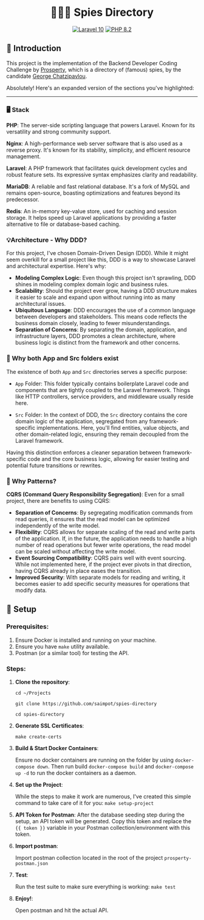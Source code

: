 <h1 align="center"> 🕵🏾‍♂️ Spies Directory </h1>  <p align="center"> <a href="https://laravel.com/"><img src="https://img.shields.io/badge/Laravel-10-FF2D20.svg?style=flat&logo=laravel" alt="Laravel 10"/></a> <a href="https://www.php.net/"><img src="https://img.shields.io/badge/PHP-8.2-777BB4.svg?style=flat&logo=php" alt="PHP 8.2"/></a> </p>

## 📘 Introduction

This project is the implementation of the Backend Developer Coding Challenge by [Prosperty](https://www.theprosperty.com/), which is a directory of (famous) spies, by the candidate [George Chatzipavlou](https://github.com/saimpot).



Absolutely! Here's an expanded version of the sections you've highlighted:

----------

### 🖥️ Stack

**PHP**: The server-side scripting language that powers Laravel. Known for its versatility and strong community support.

**Nginx**: A high-performance web server software that is also used as a reverse proxy. It's known for its stability, simplicity, and efficient resource management.

**Laravel**: A PHP framework that facilitates quick development cycles and robust feature sets. Its expressive syntax emphasizes clarity and readability.

**MariaDB**: A reliable and fast relational database. It's a fork of MySQL and remains open-source, boasting optimizations and features beyond its predecessor.

**Redis**: An in-memory key-value store, used for caching and session storage. It helps speed up Laravel applications by providing a faster alternative to file or database-based caching.

### 💡Architecture - Why DDD?

For this project, I've chosen Domain-Driven Design (DDD). While it might seem overkill for a small project like this, DDD is a way to showcase Laravel and architectural expertise. Here's why:
-   **Modeling Complex Logic**: Even though this project isn't sprawling, DDD shines in modeling complex domain logic and business rules.
-   **Scalability**: Should the project ever grow, having a DDD structure makes it easier to scale and expand upon without running into as many 
architectural issues.
-   **Ubiquitous Language**: DDD encourages the use of a common language between developers and stakeholders. This means code reflects the business 
domain closely, leading to fewer misunderstandings.
-   **Separation of Concerns**: By separating the domain, application, and infrastructure layers, DDD promotes a clean architecture, where business 
logic is distinct from the framework and other concerns.


### 🤔 Why both App and Src folders exist

The existence of both `App` and `Src` directories serves a specific purpose:

-   `App` Folder: This folder typically contains boilerplate Laravel code and components that are tightly coupled to the Laravel framework. Things like HTTP controllers, service providers, and middleware usually reside here.

-   `Src` Folder: In the context of DDD, the `Src` directory contains the core domain logic of the application, segregated from any framework-specific implementations. Here, you'll find entities, value objects, and other domain-related logic, ensuring they remain decoupled from the Laravel framework.


Having this distinction enforces a cleaner separation between framework-specific code and the core business logic, allowing for easier testing and potential future transitions or rewrites.

### 🤔 Why Patterns?

**CQRS (Command Query Responsibility Segregation)**: Even for a small project, there are benefits to using CQRS:
-   **Separation of Concerns**: By segregating modification commands from read queries, it ensures that the read model can be optimized independently 
of the write model.
-   **Flexibility**: CQRS allows for separate scaling of the read and write parts of the application. If, in the future, the application needs to 
handle a high number of read operations but fewer write operations, the read model can be scaled without affecting the write model.
-   **Event Sourcing Compatibility**: CQRS pairs well with event sourcing. While not implemented here, if the project ever pivots in that direction, 
having CQRS already in place eases the transition.
-   **Improved Security**: With separate models for reading and writing, it becomes easier to add specific security measures for operations that 
modify data.

## 🗾 Setup

### Prerequisites:

1.  Ensure Docker is installed and running on your machine.
2.  Ensure you have `make` utility available.
3.  Postman (or a similar tool) for testing the API.

### Steps:

1. **Clone the repository**:
   
    `cd ~/Projects`
    
    `git clone https://github.com/saimpot/spies-directory`

    `cd spies-directory`



2. **Generate SSL Certificates**: 

    `make create-certs`



3. **Build & Start Docker Containers**:

    Ensure no docker containers are running on the folder by using `docker-compose down`. Then run build `docker-compose build` and 
   `docker-compose up -d` to run the docker containers as a daemon.



4. **Set up the Project**:

    While the steps to make it work are numerous, I've created this simple command to take care of it for you: `make setup-project`



5. **API Token for Postman**: After the database seeding step during the setup, an API token will be generated. Copy this token and replace the `{{ token }}` variable in your Postman collection/environment with this token.


6. **Import postman**:
    
    Import postman collection located in the root of the project `prosperty-postman.json`


7. **Test**:

    Run the test suite to make sure everything is working: `make test`


8. **Enjoy!**:
    
    Open postman and hit the actual API. 

